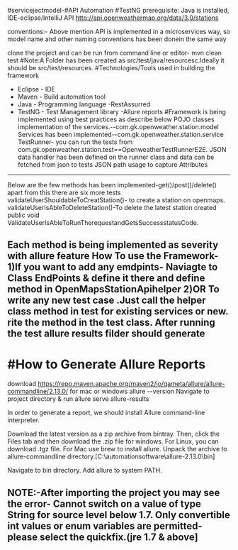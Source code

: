 #servicejectmodel-#API Automation #TestNG
prerequisite: Java is installed, IDE-eclipse/IntelliJ
API http://api.openweathermap.org/data/3.0/stations

conventions:- Above mention API is implemented in a microservices way, so model name and other naming conventions has been donein the same way

clone the project and can be run from command line or editor- mvn clean test
#Note:A Folder has been created as src/test/java/resourcesc.Ideally it should be src/test/resources.
#Technologies/Tools used in building the framework
- Eclipse - IDE
- Maven - Build automation tool
- Java - Programming language
-RestAssurred
- TestNG - Test Management library
-Allure reports
#Framework is being implemented using best practices as describe below
POJO classes implementation of the services.--com.gk.openweather.station.model
Services has been implemented--com.gk.openweather.station.service
TestRunner- you can run the tests from com.gk.openweather.station.test==OpenweatherTestRunnerE2E.
JSON data handler has been defined on the runner class and data can be fetched from json to tests
JSON path usage to capture Attributes
-----------------------------------------------------------------------------------------------
Below are the few methods has been implemented-get()/post()/delete() apart from this there are six more tests
validateUserShouldableToCreatStation()- to create a station on openmaps.
validateUserIsAbleToDeleteStation()-To delete the latest station created
public void ValidateUserIsAbleToRunTherequestandGetsSuccessstatusCode.

Each method is being implemented as severity with allure feature 
How To use the Framework-
1)If you want to add any emdpints- Naviagte to Class EndPoints & define it there and define method in OpenMapsStationApihelper
2)OR To write any new test case .Just call the helper class method in test for existing services or new.
rite the method in the test class.
After running the test allure results filder should generate
-------------------------------
#How to Generate Allure Reports
===============================
download https://repo.maven.apache.org/maven2/io/qameta/allure/allure-commandline/2.13.0/ for mac or windows
allure --version
Navigate to project directory & run allure serve allure-results

In order to generate a report, we should install Allure command-line interpreter.

Download the latest version as a zip archive from bintray.
Then, click the Files tab and then download the .zip file for windows. For Linux, you can download .tgz file. For Mac use brew to install allure.
Unpack the archive to allure-commandline directory.[C:\automationsoftware\allure-2.13.0\bin]

Navigate to bin directory.
Add allure to system PATH.

NOTE:-After importing the project you may see the error- Cannot switch on a value of type String for source level below 1.7. Only convertible int values or enum variables are permitted- please select the quickfix.(jre 1.7 & above]
-